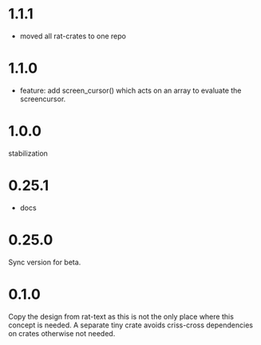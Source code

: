 # 1.1.1

* moved all rat-crates to one repo

# 1.1.0

* feature: add screen_cursor() which acts on an array to evaluate the screencursor.

# 1.0.0

stabilization

# 0.25.1

* docs

# 0.25.0

Sync version for beta.

# 0.1.0

Copy the design from rat-text as this is not the only place
where this concept is needed. A separate tiny crate avoids
criss-cross dependencies on crates otherwise not needed.
